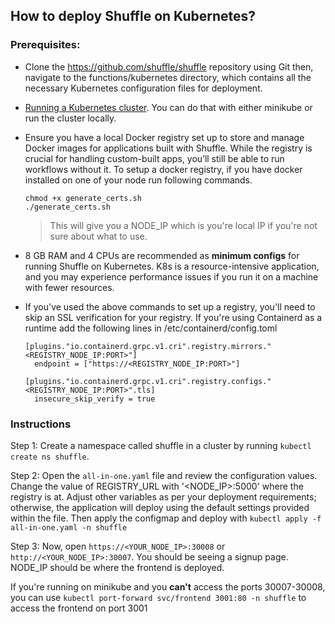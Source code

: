 ## How to deploy Shuffle on Kubernetes?

### Prerequisites:
-	Clone the https://github.com/shuffle/shuffle repository using Git then, navigate to the functions/kubernetes directory, which contains all the necessary Kubernetes configuration files for deployment.
-	[Running a Kubernetes cluster](https://kubernetes.io/docs/setup/). You can do that with either minikube or run the cluster locally.
- Ensure you have a local Docker registry set up to store and manage Docker images for applications built with Shuffle. While the registry is crucial for handling custom-built apps, you’ll still be able to run workflows without it. To setup a docker registry, if you have docker installed on one of your node run following commands.


  ```
  chmod +x generate_certs.sh
  ./generate_certs.sh
  ```

  > This will give you a NODE_IP which is you're local IP if you're not sure about what to use.

- 8 GB RAM and 4 CPUs are recommended as **minimum configs** for running Shuffle on Kubernetes. K8s is a resource-intensive application, and you may experience performance issues if you run it on a machine with fewer resources.

- If you've used the above commands to set up a registry, you'll need to skip an SSL verification for your registry. If you're using Containerd as a runtime
    add the following lines in /etc/containerd/config.toml
    ```
    [plugins."io.containerd.grpc.v1.cri".registry.mirrors."<REGISTRY_NODE_IP:PORT>"]
      endpoint = ["https://<REGISTRY_NODE_IP:PORT>"]

    [plugins."io.containerd.grpc.v1.cri".registry.configs."<REGISTRY_NODE_IP:PORT>".tls]
      insecure_skip_verify = true
    ```

### Instructions
Step 1: Create a namespace called shuffle in a cluster by running ```kubectl create ns shuffle```.

Step 2: Open the ```all-in-one.yaml``` file and review the configuration values. Change the value of REGISTRY_URL with '<NODE_IP>:5000' where the registry is at. Adjust other variables as per your deployment requirements; otherwise, the application will deploy using the default settings provided within the file. Then apply the configmap and deploy with ```kubectl apply -f all-in-one.yaml -n shuffle```

Step 3: Now, open ```https://<YOUR_NODE_IP>:30008``` or ```http://<YOUR_NODE_IP>:30007```. You should be seeing a signup page. NODE_IP should be where the frontend is deployed.

If you're running on minikube and you **can't** access the ports 30007-30008, you can use ```kubectl port-forward svc/frontend 3001:80 -n shuffle``` to access the frontend on port 3001

